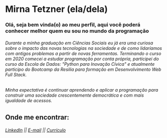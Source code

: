 # Mirna Tetzner (ela/dela) 

### Olá, seja bem vinda(o) ao meu perfil, aqui você poderá conhecer melhor quem eu sou no mundo da programação 


###### Durante a minha graduação em Ciências Sociais eu já era uma curiosa sobre o impacto das novas tecnologias na sociedade e de como lidaríamos com antigos problemas a partir de novas ferramentas. Terminando o curso em 2020 comecei a estudar programação por conta própria, participei do curso da Escola de Dados: "Python para Inovação Cívica" e atualmente participo do Bootcamp da Resilia para formação em Desenvolvimento Web Full Stack.

###### Minha expectativa é continuar aprendendo e aplicar a programação para construir uma sociedade crescentemente democrática e com mais igualdade de acessos. 

## Onde me encontrar:

###### [LinkedIn](https://www.linkedin.com/feed/) || [E-mail](https://criarmeulink.com.br/u/1652377355) || [Currículo](https://www.canva.com/design/DAE_GyNV4AM/k34rAxYnkvyu2mI5h3869w/edit?utm_content=DAE_GyNV4AM&utm_campaign=designshare&utm_medium=link2&utm_source=sharebutton)

<!-- ![Js image](https://camo.githubusercontent.com/9d07c04bdd98c662d5df9d4e1cc1de8446ffeaebca330feb161f1fb8e1188204/68747470733a2f2f696d672e736869656c64732e696f2f62616467652f4a6176615363726970742d4637444631453f7374796c653d666f722d7468652d6261646765266c6f676f3d6a617661736372697074266c6f676f436f6c6f723d626c61636b) -->

